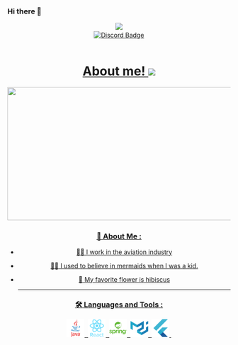 ### Hi there 👋

<div id="header" align="center">
<img src="https://media.giphy.com/media/aEXP6scfSSwQo/giphy.gif" width="100"/>
</div>

<div id="header" align="center">
<div id="badges">
  
</a>
  
<a href="NikeEnders#6148">
  
<img src="https://img.shields.io/badge/Discord-black?style=for-the-badge&logo=discord&logoColor=white" alt="Discord Badge"/>
<div id="header" align="center">
 <img src="https://komarev.com/ghpvc/?username=kristinf568&style=flat-square&color=blue" alt=""/>
 
  <h1>
  About me!
<img src="https://media.giphy.com/media/hvRJCLFzcasrR4ia7z/giphy.gif" width="30px"/>
</h1>

  <div align="center">
<img src="https://media.giphy.com/media/eBLHeelBjKqTjGa5Md/giphy.gif" width="600" height="300"/>
</div>

### :raising_hand: About Me :
- :woman_pilot:	I work in the aviation industry
- :mermaid: I used to believe in mermaids when I was a kid.
- :hibiscus: My favorite flower is hibiscus
  
   ---


### :hammer_and_wrench: Languages and Tools :
<div>
  
<img src="https://github.com/devicons/devicon/blob/master/icons/java/java-original-wordmark.svg" title="Java" alt="Java" width="40" height="40"/>&nbsp;
<img src="https://github.com/devicons/devicon/blob/master/icons/react/react-original-wordmark.svg" title="React" alt="React" width="40" height="40"/>&nbsp;
<img src="https://github.com/devicons/devicon/blob/master/icons/spring/spring-original-wordmark.svg" title="Spring" alt="Spring" width="40" height="40"/>&nbsp;
<img src="https://github.com/devicons/devicon/blob/master/icons/materialui/materialui-original.svg" title="Material UI" alt="Material UI" width="40" height="40"/>&nbsp;
<img src="https://github.com/devicons/devicon/blob/master/icons/flutter/flutter-original.svg" title="Flutter" alt="Flutter" width="40" height="40"/>&nbsp;

</div> 

  

